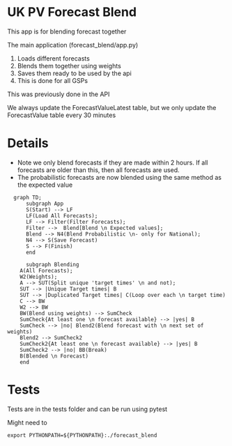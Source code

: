 # UK PV Forecast Blend

This app is for blending forecast together

The main application (forecast_blend/app.py)
1. Loads different forecasts 
2. Blends them together using weights
3. Saves them ready to be used by the api
4. This is done for all GSPs

This was previously done in the API

We always update the ForecastValueLatest table, 
but we only update the ForecastValue table every 30 minutes

# Details

- Note we only blend forecasts if they are made within 2 hours. 
If all forecasts are older than this, then all forecasts are used.
- The probabilistic forecasts are now blended using the same method as the expected value

```mermaid
  graph TD;
      subgraph App
      S(Start) --> LF
      LF(Load All Forecasts);
      LF --> Filter(Filter Forecasts);
      Filter -->  Blend[Blend \n Expected values];
      Blend --> N4(Blend Probabilistic \n- only for National);
      N4 --> S(Save Forecast)
      S --> F(Finish)
      end
      
      subgraph Blending
    A(All Forecasts);
    W2(Weights);
    A --> SUT(Split unique 'target times' \n and not);
    SUT --> |Unique Target times| B
    SUT --> |Duplicated Target times| C(Loop over each \n target time)
    C --> BW
    W2 --> BW
    BW(Blend using weights) --> SumCheck
    SumCheck{At least one \n forecast available} --> |yes| B
    SumCheck --> |no| Blend2(Blend forecast with \n next set of weights)
    Blend2 --> SumCheck2
    SumCheck2{At least one \n forecast available} --> |yes| B
    SumCheck2 --> |no| BB(Break)
    B(Blended \n Forecast)
    end
```

# Tests

Tests are in the tests folder and can be run using pytest

Might need to 
```
export PYTHONPATH=${PYTHONPATH}:./forecast_blend
```